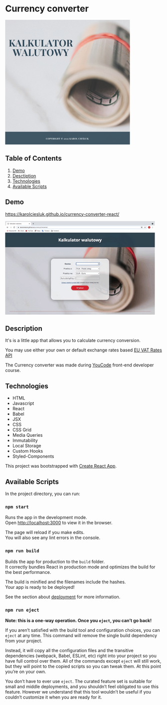 # Currency converter

![Currency converter logo](./readmeImage.png)

## Table of Contents
1. [Demo](#demo) 
2. [Desctiption](#description)
3. [Technologies](#technologies)
4. [Available Scripts](#available-scripts)

## Demo

https://karolciesluk.github.io/currency-converter-react/

![How to use demonstration](public/converterDemo.gif)

## Description

It's is a little app that allows you to calculate currency conversion.

You may use either your own or default exchange rates based [EU VAT Rates API](https://exchangerate.host)

The Currency converter was made during [YouCode](https://youcode.pl/frontend-developer/) front-end developer course.

## Technologies
- HTML
- Javascript
- React
- Babel
- JSX
- CSS
- CSS Grid
- Media Queries
- Immutability
- Local Storage
- Custom Hooks
- Styled-Components

This project was bootstrapped with [Create React App](https://github.com/facebook/create-react-app).

## Available Scripts

In the project directory, you can run:

### `npm start`

Runs the app in the development mode.\
Open [http://localhost:3000](http://localhost:3000) to view it in the browser.

The page will reload if you make edits.\
You will also see any lint errors in the console.

### `npm run build`

Builds the app for production to the `build` folder.\
It correctly bundles React in production mode and optimizes the build for the best performance.

The build is minified and the filenames include the hashes.\
Your app is ready to be deployed!

See the section about [deployment](https://facebook.github.io/create-react-app/docs/deployment) for more information.

### `npm run eject`

**Note: this is a one-way operation. Once you `eject`, you can’t go back!**

If you aren’t satisfied with the build tool and configuration choices, you can `eject` at any time. This command will remove the single build dependency from your project.

Instead, it will copy all the configuration files and the transitive dependencies (webpack, Babel, ESLint, etc) right into your project so you have full control over them. All of the commands except `eject` will still work, but they will point to the copied scripts so you can tweak them. At this point you’re on your own.

You don’t have to ever use `eject`. The curated feature set is suitable for small and middle deployments, and you shouldn’t feel obligated to use this feature. However we understand that this tool wouldn’t be useful if you couldn’t customize it when you are ready for it.
